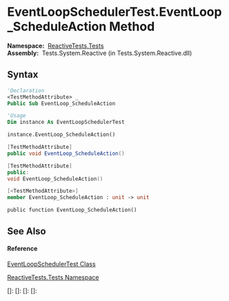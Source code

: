 # EventLoopSchedulerTest.EventLoop\_ScheduleAction Method

**Namespace:**  [ReactiveTests.Tests](ReactiveTests.Tests\ReactiveTests.Tests.md)  
**Assembly:**  Tests.System.Reactive (in Tests.System.Reactive.dll)

## Syntax

```vb
'Declaration
<TestMethodAttribute> _
Public Sub EventLoop_ScheduleAction
```

```vb
'Usage
Dim instance As EventLoopSchedulerTest

instance.EventLoop_ScheduleAction()
```

```csharp
[TestMethodAttribute]
public void EventLoop_ScheduleAction()
```

```c++
[TestMethodAttribute]
public:
void EventLoop_ScheduleAction()
```

```fsharp
[<TestMethodAttribute>]
member EventLoop_ScheduleAction : unit -> unit 
```

```jscript
public function EventLoop_ScheduleAction()
```

## See Also

#### Reference

[EventLoopSchedulerTest Class](EventLoopSchedulerTest\EventLoopSchedulerTest.md)

[ReactiveTests.Tests Namespace](ReactiveTests.Tests\ReactiveTests.Tests.md)

[]: 
[]: 
[]: 
[]: 